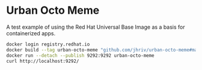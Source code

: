 Urban Octo Meme
===

A test example of using the Red Hat Universal Base Image as a basis for
containerized apps.


```bash
docker login registry.redhat.io
docker build --tag urban-octo-meme "github.com/jhriv/urban-octo-meme#main"
docker run --detach --publish 9292:9292 urban-octo-meme
curl http://localhost:9292/
```
